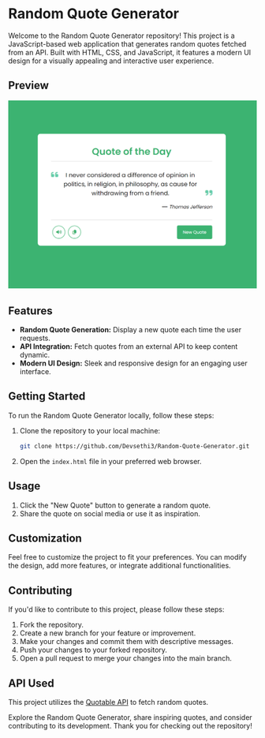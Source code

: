 # Random Quote Generator

Welcome to the Random Quote Generator repository! This project is a JavaScript-based web application that generates random quotes fetched from an API. Built with HTML, CSS, and JavaScript, it features a modern UI design for a visually appealing and interactive user experience.

## Preview

![Random Quote Generator Preview](Preview.png)

## Features

- **Random Quote Generation:** Display a new quote each time the user requests.
- **API Integration:** Fetch quotes from an external API to keep content dynamic.
- **Modern UI Design:** Sleek and responsive design for an engaging user interface.

## Getting Started

To run the Random Quote Generator locally, follow these steps:

1. Clone the repository to your local machine:

   ```bash
   git clone https://github.com/Devsethi3/Random-Quote-Generator.git
   ```

2. Open the `index.html` file in your preferred web browser.

## Usage

1. Click the "New Quote" button to generate a random quote.
2. Share the quote on social media or use it as inspiration.

## Customization

Feel free to customize the project to fit your preferences. You can modify the design, add more features, or integrate additional functionalities.

## Contributing

If you'd like to contribute to this project, please follow these steps:

1. Fork the repository.
2. Create a new branch for your feature or improvement.
3. Make your changes and commit them with descriptive messages.
4. Push your changes to your forked repository.
5. Open a pull request to merge your changes into the main branch.

## API Used

This project utilizes the [Quotable API](https://api.quotable.io/) to fetch random quotes.

Explore the Random Quote Generator, share inspiring quotes, and consider contributing to its development. Thank you for checking out the repository!
